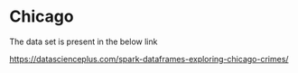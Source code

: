 # Chicago


The data set is present in the below link 

https://datascienceplus.com/spark-dataframes-exploring-chicago-crimes/
